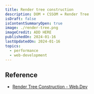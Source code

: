 ```yaml
---
title: Render tree construction
description: DOM + CSSOM = Render Tree
isDraft: false
isContentSummaryOpen: true
image: ./render-tree.png
imageCredit: ADD HERE
publishedOn: 2024-01-16
lastUpdatedOn: 2024-01-16
topics:
  - performance
  - web-development
---
```


## Reference

- [Render Tree Construction - Web.Dev](https://web.dev/articles/critical-rendering-path/render-tree-construction)
